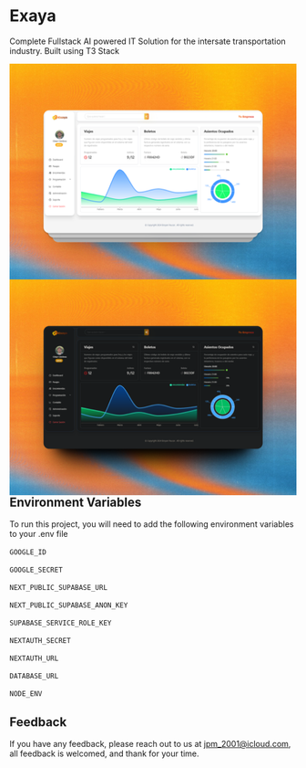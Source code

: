 # Exaya

Complete Fullstack AI powered IT Solution for the intersate transportation industry. Built using T3 Stack 

<img align="left" alt="light-mode"  src="/public/repo-cover-light.png">

<img align="left" alt="darl-mode"  src="/public/repo-cover-dark.png">

## Environment Variables

To run this project, you will need to add the following environment variables to your .env file

`GOOGLE_ID`

`GOOGLE_SECRET`

`NEXT_PUBLIC_SUPABASE_URL`

`NEXT_PUBLIC_SUPABASE_ANON_KEY`

`SUPABASE_SERVICE_ROLE_KEY`

`NEXTAUTH_SECRET`

`NEXTAUTH_URL`

`DATABASE_URL`

`NODE_ENV`




## Feedback

If you have any feedback, please reach out to us at jpm_2001@icloud.com, all feedback is welcomed, and thank for your time.


